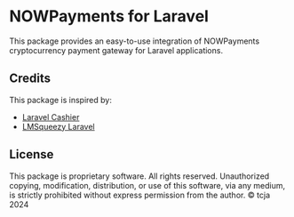 # NOWPayments for Laravel

This package provides an easy-to-use integration of NOWPayments cryptocurrency payment gateway for Laravel applications.

## Credits

This package is inspired by:

- [Laravel Cashier](https://github.com/laravel/cashier)
- [LMSqueezy Laravel](https://github.com/lmsqueezy/laravel)

## License

This package is proprietary software. All rights reserved. Unauthorized copying, modification, distribution, or use of this software, via any medium, is strictly prohibited without express permission from the author. © tcja 2024
